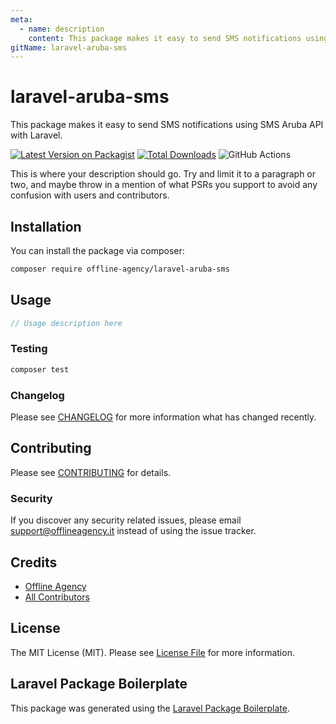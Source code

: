 ```yaml
---
meta:
  - name: description
    content: This package makes it easy to send SMS notifications using SMS Aruba API with Laravel.
gitName: laravel-aruba-sms
---
```



# laravel-aruba-sms

This package makes it easy to send SMS notifications using SMS Aruba API with Laravel.

[![Latest Version on Packagist](https://img.shields.io/packagist/v/offline-agency/laravel-aruba-sms.svg?style=flat-square)](https://packagist.org/packages/offline-agency/laravel-aruba-sms)
[![Total Downloads](https://img.shields.io/packagist/dt/offline-agency/laravel-aruba-sms.svg?style=flat-square)](https://packagist.org/packages/offline-agency/laravel-aruba-sms)
![GitHub Actions](https://github.com/offline-agency/laravel-aruba-sms/actions/workflows/main.yml/badge.svg)

This is where your description should go. Try and limit it to a paragraph or two, and maybe throw in a mention of what PSRs you support to avoid any confusion with users and contributors.

## Installation

You can install the package via composer:

```bash
composer require offline-agency/laravel-aruba-sms
```

## Usage

```php
// Usage description here
```

### Testing

```bash
composer test
```

### Changelog

Please see [CHANGELOG](CHANGELOG.md) for more information what has changed recently.

## Contributing

Please see [CONTRIBUTING](CONTRIBUTING.md) for details.

### Security

If you discover any security related issues, please email support@offlineagency.it instead of using the issue tracker.

## Credits

-   [Offline Agency](https://github.com/offline-agency)
-   [All Contributors](../../contributors)

## License

The MIT License (MIT). Please see [License File](LICENSE.md) for more information.

## Laravel Package Boilerplate

This package was generated using the [Laravel Package Boilerplate](https://laravelpackageboilerplate.com).
